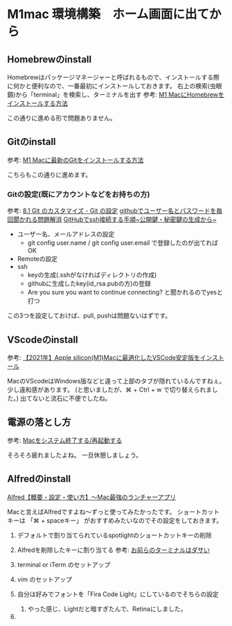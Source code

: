 # M1mac 環境構築　ホーム画面に出てから
## Homebrewのinstall
Homebrewはパッケージマネージャーと呼ばれるもので、インストールする際に何かと便利なので、一番最初にインストールしておきます。
右上の検索(虫眼鏡)から「terminal」を検索し、ターミナルを出す
参考: [M1 MacにHomebrewをインストールする方法](https://nullnull.dev/blog/how-to-install-homebrew-on-m1-mac/)

この通りに進める形で問題ありません。

## Gitのinstall
参考: [M1 Macに最新のGitをインストールする方法](https://nullnull.dev/blog/how-to-install-latest-version-of-git-on-m1-mac/#%F0%9F%8F%A9%F0%9F%8C%99%F0%9F%9B%8F%F0%9F%92%91%F0%9F%92%A4)

こちらもこの通りに進めます。

### Gitの設定(既にアカウントなどをお持ちの方)
参考:
[8.1 Git のカスタマイズ - Git の設定](https://git-scm.com/book/ja/v2/Git-%E3%81%AE%E3%82%AB%E3%82%B9%E3%82%BF%E3%83%9E%E3%82%A4%E3%82%BA-Git-%E3%81%AE%E8%A8%AD%E5%AE%9A)
[githubでユーザー名とパスワードを毎回聞かれる問題解消](https://qiita.com/non0311/items/03e3e7a042f70f072286)
[GitHubでssh接続する手順~公開鍵・秘密鍵の生成から~](https://qiita.com/shizuma/items/2b2f873a0034839e47ce)

- ユーザー名、メールアドレスの設定
  - git config user.name / git config user.email で登録したのが出てればOK
- Remoteの設定
- ssh
  - keyの生成(.sshがなければディレクトリの作成)
  - githubに生成したkey(id_rsa.pubの方)の登録
  - Are you sure you want to continue connecting? と聞かれるのでyesと打つ

この3つを設定しておけば、pull, pushは問題ないはずです。

## VScodeのinstall
参考: [【2021年】Apple silicon(M1)Macに最適化したVSCode安定版をインストール](https://kunolog.com/m1_vscode/)

MacのVScodeはWindows版などと違って上部のタブが隠れているんですねぇ。少し違和感があります。
(と思いましたが、⌘ + Ctrl + w で切り替えられました。)
出てないと流石に不便でしたね。

## 電源の落とし方
参考: [Macをシステム終了する/再起動する](https://support.apple.com/ja-jp/guide/mac-help/mchlp2522/mac#:~:text=Mac%E3%81%A7%E3%80%81%E3%82%A2%E3%83%83%E3%83%97%E3%83%AB%E3%83%A1%E3%83%8B%E3%83%A5%E3%83%BC%20%EF%BC%9E,%E7%94%BB%E9%9D%A2%E3%81%8C%E9%BB%92%E3%81%8F%E3%81%AA%E3%82%8A%E3%81%BE%E3%81%99%E3%80%82)

そろそろ疲れましたよね。
一旦休憩しましょう。

## Alfredのinstall
[Alfred【概要・設定・使い方】〜Mac最強のランチャーアプリ](https://paso-jiyu.com/alfred/#st-toc-h-11)

Macと言えばAlfredですよね〜ずっと使ってみたかったです。
ショートカットキーは 「⌘ + spaceキー」 がおすすめみたいなのでその設定をしておきます。
1. デフォルトで割り当てられているspotlightのショートカットキーの削除
2. Alfredを削除したキーに割り当てる
参考: [お前らのターミナルはダサい](https://qiita.com/kinchiki/items/57e9391128d07819c321)

1. terminal or iTerm のセットアップ
2. vim のセットアップ
3. 自分は好みでフォントを「Fira Code Light」にしているのでそちらの設定
   1. やった感じ、Lightだと暗すぎたんで、Retinaにしました。
4.
